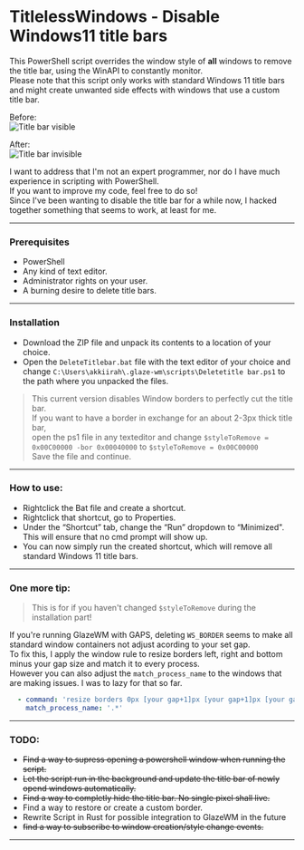 # TitlelessWindows - Disable Windows11 title bars

This PowerShell script overrides the window style of **all** windows to remove the title bar, using the WinAPI to constantly monitor.  
Please note that this script only works with standard Windows 11 title bars and might create unwanted side effects with windows that use a custom title bar.  

Before:  
![Title bar visible](https://github.com/akkiirah/TitlelessWindows/assets/46369555/fa65c77d-c83c-4a43-9338-9f7e20102ca9)

After:  
![Title bar invisible](https://github.com/akkiirah/TitlelessWindows/assets/46369555/d06cff2d-a121-43a1-a098-0354416e1fbb)

I want to address that I'm not an expert programmer, nor do I have much experience in scripting with PowerShell.  
If you want to improve my code, feel free to do so!  
Since I've been wanting to disable the title bar for a while now, I hacked together something that seems to work, at least for me.

-----

### Prerequisites  
- PowerShell
- Any kind of text editor.
- Administrator rights on your user.
- A burning desire to delete title bars.

-----

### Installation
- Download the ZIP file and unpack its contents to a location of your choice.
- Open the `DeleteTitlebar.bat` file with the text editor of your choice and change `C:\Users\akkiirah\.glaze-wm\scripts\Deletetitle bar.ps1` to the path where you unpacked the files.

> This current version disables Window borders to perfectly cut the title bar.  
> If you want to have a border in exchange for an about 2-3px thick title bar,  
> open the ps1 file in any texteditor and change `$styleToRemove = 0x00C00000 -bor 0x00040000` to `$styleToRemove = 0x00C00000`  
> Save the file and continue.

-----

### How to use:
- Rightclick the Bat file and create a shortcut.
- Rightclick that shortcut, go to Properties.
- Under the “Shortcut” tab, change the “Run” dropdown to “Minimized". This will ensure that no cmd prompt will show up.
- You can now simply run the created shortcut, which will remove all standard Windows 11 title bars.  

-----

### One more tip:
> This is for if you haven't changed `$styleToRemove` during the installation part!

If you're running GlazeWM with GAPS, deleting `WS_BORDER` seems to make all standard window containers not adjust acording to your set gap.  
To fix this, I apply the window rule to resize borders left, right and bottom minus your gap size and match it to every process.  
However you can also adjust the `match_process_name` to the windows that are making issues. I was to lazy for that so far.  

```yaml
  - command: 'resize borders 0px [your gap+1]px [your gap+1]px [your gap+1]px'
    match_process_name: '.*'
```
-----

### TODO:
- ~~Find a way to supress opening a powershell window when running the script.~~
- ~~Let the script run in the background and update the title bar of newly opend windows automatically.~~
- ~~Find a way to completly hide the title bar. No single pixel shall live.~~
- Find a way to restore or create a custom border.
- Rewrite Script in Rust for possible integration to GlazeWM in the future
- ~~find a way to subscribe to window creation/style change events.~~
-----
